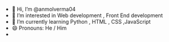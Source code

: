 - 👋 Hi, I’m @anmolverma04
- 👀 I’m interested in Web development , Front End development
- 🌱 I’m currently learning Python , HTML , CSS ,JavaScript
- 😄 Pronouns: He / Him
- 


<!---
anmolverma04/anmolverma04 is a ✨ special ✨ repository because its `README.md` (this file) appears on your GitHub profile.
You can click the Preview link to take a look at your changes.
--->
